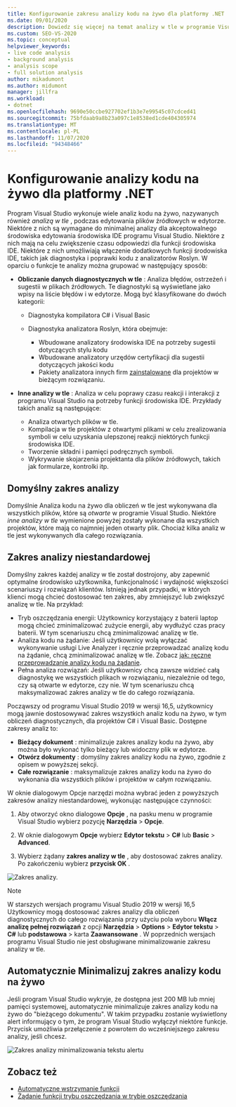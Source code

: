 ```yaml
---
title: Konfigurowanie zakresu analizy kodu na żywo dla platformy .NET
ms.date: 09/01/2020
description: Dowiedz się więcej na temat analizy w tle w programie Visual Studio. Zobacz, jak ograniczyć analizę do widocznego dokumentu, wszystkie otwarte dokumenty lub wszystkie pliki i projekty.
ms.custom: SEO-VS-2020
ms.topic: conceptual
helpviewer_keywords:
- live code analysis
- background analysis
- analysis scope
- full solution analysis
author: mikadumont
ms.author: midumont
manager: jillfra
ms.workload:
- dotnet
ms.openlocfilehash: 9690e50ccbe927702ef1b3e7e99545c07cdced41
ms.sourcegitcommit: 75bfdaab9a8b23a097c1e8538ed1cde404305974
ms.translationtype: MT
ms.contentlocale: pl-PL
ms.lasthandoff: 11/07/2020
ms.locfileid: "94348466"
---
```

# <a name="configure-live-code-analysis-for-net"></a>Konfigurowanie analizy kodu na żywo dla platformy .NET

Program Visual Studio wykonuje wiele analiz kodu na żywo, nazywanych również *analizą w tle* , podczas edytowania plików źródłowych w edytorze. Niektóre z nich są wymagane do minimalnej analizy dla akceptowalnego środowiska edytowania środowiska IDE programu Visual Studio. Niektóre z nich mają na celu zwiększenie czasu odpowiedzi dla funkcji środowiska IDE. Niektóre z nich umożliwiają włączenie dodatkowych funkcji środowiska IDE, takich jak diagnostyka i poprawki kodu z analizatorów Roslyn. W oparciu o funkcje te analizy można grupować w następujący sposób:

- **Obliczanie danych diagnostycznych w tle** : Analiza błędów, ostrzeżeń i sugestii w plikach źródłowych. Te diagnostyki są wyświetlane jako wpisy na liście błędów i w edytorze. Mogą być klasyfikowane do dwóch kategorii:
  - Diagnostyka kompilatora C# i Visual Basic
  - Diagnostyka analizatora Roslyn, która obejmuje:

    - Wbudowane analizatory środowiska IDE na potrzeby sugestii dotyczących stylu kodu
    - Wbudowane analizatory urzędów certyfikacji dla sugestii dotyczących jakości kodu
    - Pakiety analizatora innych firm [zainstalowane](./install-roslyn-analyzers.md) dla projektów w bieżącym rozwiązaniu.

- **Inne analizy w tle** : Analiza w celu poprawy czasu reakcji i interakcji z programu Visual Studio na potrzeby funkcji środowiska IDE. Przykłady takich analiz są następujące:
  - Analiza otwartych plików w tle.
  - Kompilacja w tle projektów z otwartymi plikami w celu zrealizowania symboli w celu uzyskania ulepszonej reakcji niektórych funkcji środowiska IDE.
  - Tworzenie składni i pamięci podręcznych symboli.
  - Wykrywanie skojarzenia projektanta dla plików źródłowych, takich jak formularze, kontrolki itp.

## <a name="default-analysis-scope"></a>Domyślny zakres analizy

Domyślnie Analiza kodu na żywo dla obliczeń w tle jest wykonywana dla wszystkich plików, które są _otwarte_ w programie Visual Studio. Niektóre _inne analizy w tle_ wymienione powyżej zostały wykonane dla wszystkich projektów, które mają co najmniej jeden otwarty plik. Chociaż kilka analiz w tle jest wykonywanych dla całego rozwiązania.

## <a name="custom-analysis-scope"></a>Zakres analizy niestandardowej

Domyślny zakres każdej analizy w tle został dostrojony, aby zapewnić optymalne środowisko użytkownika, funkcjonalność i wydajność większości scenariuszy i rozwiązań klientów. Istnieją jednak przypadki, w których klienci mogą chcieć dostosować ten zakres, aby zmniejszyć lub zwiększyć analizę w tle. Na przykład:

- Tryb oszczędzania energii: Użytkownicy korzystający z baterii laptop mogą chcieć zminimalizować zużycie energii, aby wydłużyć czas pracy baterii. W tym scenariuszu chcą zminimalizować analizę w tle.
- Analiza kodu na żądanie: Jeśli użytkownicy wolą wyłączać wykonywanie usługi Live Analyzer i ręcznie przeprowadzać analizę kodu na żądanie, chcą zminimalizować analizę w tle. Zobacz [jak: ręczne przeprowadzanie analizy kodu na żądanie](./how-to-run-code-analysis-manually-for-managed-code.md).
- Pełna analiza rozwiązań: Jeśli użytkownicy chcą zawsze widzieć całą diagnostykę we wszystkich plikach w rozwiązaniu, niezależnie od tego, czy są otwarte w edytorze, czy nie. W tym scenariuszu chcą maksymalizować zakres analizy w tle do całego rozwiązania.

Począwszy od programu Visual Studio 2019 w wersji 16,5, użytkownicy mogą jawnie dostosowywać zakres wszystkich analiz kodu na żywo, w tym obliczeń diagnostycznych, dla projektów C# i Visual Basic. Dostępne zakresy analiz to:

- **Bieżący dokument** : minimalizuje zakres analizy kodu na żywo, aby można było wykonać tylko bieżący lub widoczny plik w edytorze.
- **Otwórz dokumenty** : domyślny zakres analizy kodu na żywo, zgodnie z opisem w powyższej sekcji.
- **Całe rozwiązanie** : maksymalizuje zakres analizy kodu na żywo do wykonania dla wszystkich plików i projektów w całym rozwiązaniu.

W oknie dialogowym Opcje narzędzi można wybrać jeden z powyższych zakresów analizy niestandardowej, wykonując następujące czynności:

1. Aby otworzyć okno dialogowe **Opcje** , na pasku menu w programie Visual Studio wybierz pozycję **Narzędzia**  >  **Opcje**.

2. W oknie dialogowym **Opcje** wybierz **Edytor tekstu**  >  **C#** lub **Basic**  >  **Advanced**.

3. Wybierz żądany **zakres analizy w tle** , aby dostosować zakres analizy. Po zakończeniu wybierz **przycisk OK** .

![Zakres analizy.](./media/background-analysis-scope.png)

> [!NOTE]
> W starszych wersjach programu Visual Studio 2019 w wersji 16,5 Użytkownicy mogą dostosować zakres analizy dla obliczeń diagnostycznych do całego rozwiązania przy użyciu pola wyboru **Włącz analizę pełnej rozwiązań** z opcji **Narzędzia**  >  **Options**  >  **Edytor tekstu**  >  **C#** lub **podstawowa**  >  karta **Zaawansowane** . W poprzednich wersjach programu Visual Studio nie jest obsługiwane minimalizowanie zakresu analizy w tle.

## <a name="automatically-minimize-live-code-analysis-scope"></a>Automatycznie Minimalizuj zakres analizy kodu na żywo

Jeśli program Visual Studio wykryje, że dostępna jest 200 MB lub mniej pamięci systemowej, automatycznie minimalizuje zakres analizy kodu na żywo do "bieżącego dokumentu". W takim przypadku zostanie wyświetlony alert informujący o tym, że program Visual Studio wyłączył niektóre funkcje. Przycisk umożliwia przełączenie z powrotem do wcześniejszego zakresu analizy, jeśli chcesz.

![Zakres analizy minimalizowania tekstu alertu](./media/fsa_alert.png)

## <a name="see-also"></a>Zobacz też

- [Automatyczne wstrzymanie funkcji](./automatic-feature-suspension.md)
- [Żądanie funkcji trybu oszczędzania w trybie oszczędzania](https://github.com/dotnet/roslyn/issues/38429)

